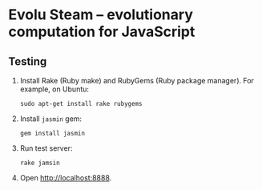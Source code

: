 # Evolu Steam – evolutionary computation for JavaScript

## Testing

1. Install Rake (Ruby make) and RubyGems (Ruby package manager).
   For example, on Ubuntu:
   
       sudo apt-get install rake rubygems

2. Install `jasmin` gem:

       gem install jasmin

3. Run test server:

       rake jamsin

4. Open <http://localhost:8888>.
